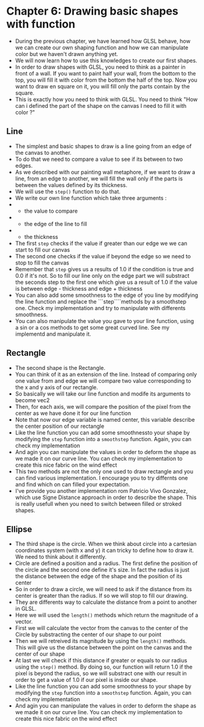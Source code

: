 # Chapter 6: Drawing basic shapes with function

* During the previous chapter, we have learned how GLSL behave, how we can create our own shaping function and how we can manipulate color but we haven't drawn anything yet.
* We will now learn how to use this knowledges to create our first shapes.
* In order to draw shapes with GLSL, you need to think as a painter in front of a wall. If you want to paint half your wall, from the bottom to the top, you will fill it with color from the bottom the half of the top. Now you want to draw en square on it, you will fill only the parts contain by the square.
* This is exactly how you need to think with GLSL. You need to think "How can i defined the part of the shape on the canvas I need to fill it with color ?"

## Line
* The simplest and basic shapes to draw is a line going from an edge of the canvas to another.
* To do that we need to compare a value to see if its between to two edges.
* As we described with our painting wall metaphore, if we want to draw a line, from an edge to another, we will fill the wall only if the parts is between the values defined by its thickness.
* We will use the ```step()``` function to do that.
* We write our own line function which take three arguments :
* * the value to compare
* * the edge of the line to fill
* * the thickness
* The first ```step``` checks if the value if greater than our edge we we can start to fill our canvas
* The second one checks if the value if beyond the edge so we need to stop to fill the canvas
* Remember that ```step``` gives us a results of 1.0 if the condition is true and 0.0 if it's not. So to fill our line only on the edge part we will substract the seconds step to the first one which give us a result of 1.0 if the value is between edge - thickness and edge + thickness
* You can also add some smoothness to the edge of you line by modifying the line function and replace the ```step````methods by a smoothstep one. Check my implementation and try to manipulate with differents smoothness.
* You can also manipulate the value you gave to your line function, using a sin or a cos methods to get some great curved line. See my implementd and manipulate it.

## Rectangle
* The second shape is the Rectangle.
* You can think of it as an extension of the line. Instead of comparing only one value from and edge we will compare two value corresponding to the x and y axis of our rectangle.
* So basically we will take our line function and modife its arguments to become vec2
* Then, for each axis, we will compare the position of the pixel from the center as we have done it for our line function
* Note that now our edge variable is named center, this variable describe the center position of our rectangle
* Like the line function you can add some smoothnessto your shape by modifying the ```step``` function into a ```smoothstep``` function. Again, you can check my implementation
* And agin you can manipulate the values in order to deform the shape as we made it on our curve line. You can check my implementation to create this nice fabric on the wind effect
* This two methods are not the only one used to draw rectangle and you can find various implementation. I encourage you to try differnts one and find which on can filled your expectation.
* I've provide you another implementation rom Patricio Vivo Gonzalez, which use Signe Distance approach in order to describe the shape. This is really usefull when you need to switch between filled or stroked shapes.

## Ellipse
* The third shape is the circle. When we think about circle into a cartesian coordinates system (with x and y) it can tricky to define how to draw it. We need to think about it differently.
* Circle are defined a position and a radius. The first define the position of the circle and the second one define it's size. In fact the radius is just the distance between the edge of the shape and the position of its center
* So in order to draw a circle, we will need to ask if the distance from its center is greater than the radius. If so we will stop to fill our drawing.
* They are differents way to calculate the distance from a point to another in GLSL.
* Here we will used the ```length()``` methods which return the magnitude of a vector.
* First we will calculate the vector from the canvas to the center of the Circle by substracting the center of our shape to our point
* Then we will retreived its magnitude by using the ```length()``` methods. This will give us the distance between the point on the canvas and the center of our shape
* At last we will check if this distance if greater or equals to our radius using the ```step()``` method. By doing so, our function will return 1.0 if the pixel is beyond the radius, so we will substract one with our result in order to get a value of 1.0 if our pixel is inside our shape.
* Like the line function you can add some smoothness to your shape by modifying the ```step``` function into a ```smoothstep``` function. Again, you can check my implementation
* And agin you can manipulate the values in order to deform the shape as we made it on our curve line. You can check my implementation to create this nice fabric on the wind effect
